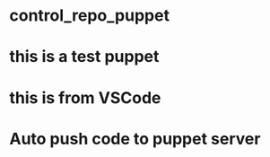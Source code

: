 # control_repo_puppet
# this is a test puppet
# this is from VSCode
# Auto push code to puppet server
